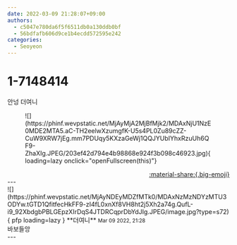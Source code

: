 ```yaml
---
date: 2022-03-09 21:28:07+09:00
authors:
  - c5047e780da6f5f6511db0a130ddb0bf
  - 56bdfafb606d9ce1b4ecdd572595e242
categories:
  - Seoyeon
---
```


# 1-7148414

<div class="post-container" markdown="1">
<div class="content-container md-sidebar__scrollwrap" markdown="1">

안넝 더여니
<figure markdown="1">
![](https://phinf.wevpstatic.net/MjAyMjA2MjBfMjk2/MDAxNjU1NzE0MDE2MTA5.aC-TH2eelwXzumgfK-U5s4PL0Zu89cZZ-CuW9XRW7jEg.mm7PDUqy5KXzaGeWj1QQJYUbIYhxRzuUh6QF9-ZhaXIg.JPEG/203ef42d794e4b98868e924f3b098c46923.jpg){ loading=lazy onclick="openFullscreen(this)"}
</figure>


</div>
</div>

<div style="text-align: right;" markdown="1">
<a href="https://weverse.io/fromis9/fanpost/1-7148414" style="text-align: right;">:material-share:{.big-emoji}</a>
</div>
---

<div class="comments-container md-sidebar__scrollwrap" markdown="1">
<div class="comment" markdown="1">
<div class='id-container' markdown="1">
![](https://phinf.wevpstatic.net/MjAyNDEyMDZfMTk0/MDAxNzMzNDYzMTU3ODYw.tGTD1QfitfecHkFF9-zI4fL0xnXf8VH8ht2j5Xh2a74g.QufL-i9_92XbdgbPBLGEpzXIrDqS4JTDRCqprDbYdJIg.JPEG/image.jpg?type=s72){ pfp loading=lazy }
**<span class="artist">더여니</span>** <small>Mar 09 2022, 21:28</small><br>
</div>
<div class='comment-body' markdown="1">
바보들앙
</div>
</div>
</div>
---
